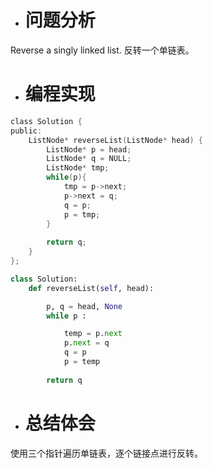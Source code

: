* # 问题分析
Reverse a singly linked list. 
反转一个单链表。
* # 编程实现
```c
class Solution {
public:
    ListNode* reverseList(ListNode* head) {
        ListNode* p = head;
        ListNode* q = NULL;
        ListNode* tmp;
        while(p){
            tmp = p->next;
            p->next = q;
            q = p;
            p = tmp;
        }
        
        return q;
    } 
};
```
```python
class Solution:
    def reverseList(self, head):

        p, q = head, None
        while p :

            temp = p.next 
            p.next = q
            q = p
            p = temp
          
        return q
```
* # 总结体会
使用三个指针遍历单链表，逐个链接点进行反转。
